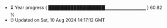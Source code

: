 - ⏳ Year progress { ██████████████████▁▁▁▁▁▁▁▁▁▁▁▁ } 60.82 %
- ⏰ Updated on Sat, 10 Aug 2024 14:17:12 GMT

